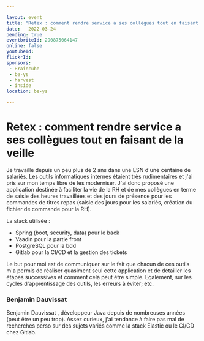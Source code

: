 ```yaml
---

layout: event
title: "Retex : comment rendre service a ses collègues tout en faisant de la veille"
date:   2022-03-24
pending: true
eventbriteId: 290875064147
online: false 
youtubeId: 
flickrId:
sponsors:
 - Braincube
 - be-ys
 - harvest
 - inside
location: be-ys

---
```


# Retex : comment rendre service a ses collègues tout en faisant de la veille


Je travaille depuis un peu plus de 2 ans dans une ESN d'une centaine de salariés.
Les outils informatiques internes étaient très rudimentaires et j'ai pris sur mon temps libre de les moderniser.
J'ai donc proposé une application destinée à faciliter la vie de la RH et de mes collègues en terme de saisie des heures travaillées et des jours de présence pour les commandes de titres repas (saisie des jours pour les salariés, création du fichier de commande pour la RH).

La stack utilisée :
- Spring (boot, security, data) pour le back
- Vaadin pour la partie front
- PostgreSQL pour la bdd
- Gitlab pour la CI/CD et la gestion des tickets

Le but pour moi est de communiquer sur le fait que chacun de ces outils m'a permis de réaliser quasiment seul cette application et de détailler les étapes successives et comment cela peut être simple. Egalement, sur les cycles d'apprentissage des outils, les erreurs à éviter; etc.


### Benjamin Dauvissat

Benjamin Dauvissat , développeur Java depuis de nombreuses années (peut être un peu trop).
Assez curieux, j'ai tendance à faire pas mal de recherches perso sur des sujets variés comme la stack Elastic ou le CI/CD chez Gitlab.


